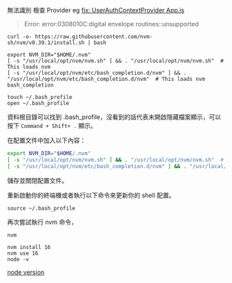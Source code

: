 無法識別 檢查 Provider 
eg [fix: UserAuthContextProvider App.js](https://github.com/JacobHsu/react-mui-auth-phone/commit/30f34f4a40966744c9b60370b934a42b3c5167d5)

> Error: error:0308010C:digital envelope routines::unsupported

`curl -o- https://raw.githubusercontent.com/nvm-sh/nvm/v0.39.1/install.sh | bash`

```
export NVM_DIR="$HOME/.nvm"
[ -s "/usr/local/opt/nvm/nvm.sh" ] && . "/usr/local/opt/nvm/nvm.sh"  # This loads nvm
[ -s "/usr/local/opt/nvm/etc/bash_completion.d/nvm" ] && . "/usr/local/opt/nvm/etc/bash_completion.d/nvm"  # This loads nvm bash_completion
```

`touch ~/.bash_profile`  
`open ~/.bash_profile `  

資料根目錄可以找到 .bash_profile，沒看到的話代表未開啟隱藏檔案顯示，可以按下 `Command + Shift+ .` 顯示。

在配置文件中加入以下內容：

```bash
export NVM_DIR="$HOME/.nvm"
[ -s "/usr/local/opt/nvm/nvm.sh" ] && . "/usr/local/opt/nvm/nvm.sh"  # This loads nvm
[ -s "/usr/local/opt/nvm/etc/bash_completion.d/nvm" ] && . "/usr/local/opt/nvm/etc/bash_completion.d/nvm"  # This loads nvm bash_completion
```

儲存並關閉配置文件。

重新啟動你的終端機或者執行以下命令來更新你的 shell 配置。

`source ~/.bash_profile`  

再次嘗試執行 nvm 命令，

`nvm`

`nvm install 16`  
`nvm use 16`  
`node -v`  

[node version](https://nodejs.org/en/about/previous-releases)
